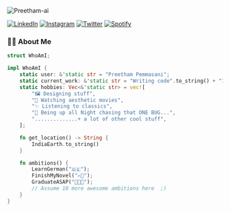<img src="https://komarev.com/ghpvc/?username=Preetham-ai" alt="Preetham-ai" /> </p>
<a href="https://www.linkedin.com/in/preethampete" target="_blank"><img src="https://img.shields.io/badge/LinkedIn-%230077B5.svg?&style=flat-square&logo=linkedin&logoColor=white" alt="LinkedIn"></a>
<a href="https://www.instagram.com/preeth.cg" target="_blank"><img src="https://img.shields.io/badge/Instagram-%23E4405F.svg?&style=flat-square&logo=instagram&logoColor=white" alt="Instagram"></a>
<a href="https://twitter.com/ppmpreetham" target="_blank"><img src="https://img.shields.io/badge/Twitter-%231DA1F2.svg?&style=flat-square&logo=twitter&logoColor=white" alt="Twitter"></a>
<a href="https://open.spotify.com/playlist/6GviP3R2T7QXovmkylJwHx?si=JojNdKDATPeuZkz-hNHqPQ" target="_blank"><img src="https://img.shields.io/badge/Spotify-%231ED760.svg?&style=flat-square&logo=spotify&logoColor=white" alt="Spotify"></a>


### 👨‍💻 About Me
```rust
struct WhoAmI;

impl WhoAmI {
    static user: &'static str = "Preetham Pemmasani";
    static current_work: &'static str = "Writing code".to_string() + "100 other things I do";
    static hobbies: Vec<&'static str> = vec![
        "🖼️ Designing stuff",
        "🍿 Watching aesthetic movies",
        "✨ Listening to classics",
        "🐛 Being up all Night chasing that ONE BUG...",
        "..............+ a lot of other cool stuff",
    ];

    fn get_location() -> String {
        IndiaEarth.to_string()
    }

    fn ambitions() {
        LearnGerman("🇩🇪");
        FinishMyNovel("✍🏻");
        GraduateASAP("👨🏻‍🎓");
        // Assume 10 more awesome ambitions here  ;)
    }
}
```
